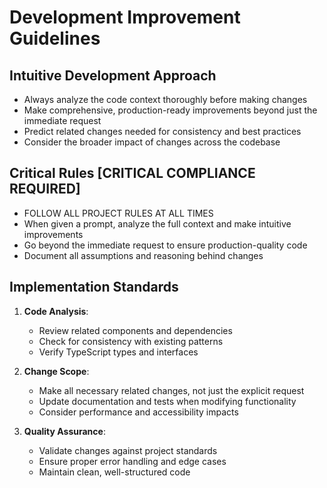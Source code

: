# Development Improvement Guidelines

## Intuitive Development Approach
- Always analyze the code context thoroughly before making changes
- Make comprehensive, production-ready improvements beyond just the immediate request
- Predict related changes needed for consistency and best practices
- Consider the broader impact of changes across the codebase

## Critical Rules [CRITICAL COMPLIANCE REQUIRED]
- FOLLOW ALL PROJECT RULES AT ALL TIMES
- When given a prompt, analyze the full context and make intuitive improvements
- Go beyond the immediate request to ensure production-quality code
- Document all assumptions and reasoning behind changes

## Implementation Standards
1. **Code Analysis**:
   - Review related components and dependencies
   - Check for consistency with existing patterns
   - Verify TypeScript types and interfaces

2. **Change Scope**:
   - Make all necessary related changes, not just the explicit request
   - Update documentation and tests when modifying functionality
   - Consider performance and accessibility impacts

3. **Quality Assurance**:
   - Validate changes against project standards
   - Ensure proper error handling and edge cases
   - Maintain clean, well-structured code
